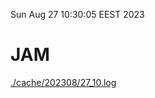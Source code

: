 Sun Aug 27 10:30:05 EEST 2023
# JAM
<a href='./cache/202308/27_10.log'>./cache/202308/27_10.log</a>
